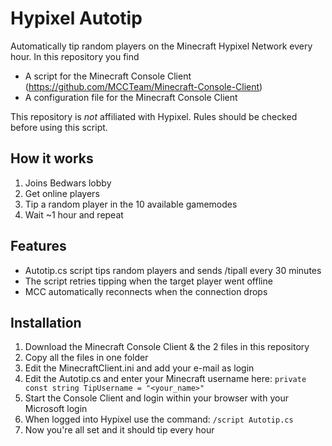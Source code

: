 # Hypixel Autotip

Automatically tip random players on the Minecraft Hypixel Network every hour.
In this repository you find

- A script for the Minecraft Console Client (https://github.com/MCCTeam/Minecraft-Console-Client)
- A configuration file for the Minecraft Console Client

This repository is *not* affiliated with Hypixel.
Rules should be checked before using this script.

## How it works

1. Joins Bedwars lobby
2. Get online players
3. Tip a random player in the 10 available gamemodes
4. Wait ~1 hour and repeat

## Features

- Autotip.cs script tips random players and sends /tipall every 30 minutes
- The script retries tipping when the target player went offline
- MCC automatically reconnects when the connection drops

## Installation

1. Download the Minecraft Console Client & the 2 files in this repository
2. Copy all the files in one folder
3. Edit the MinecraftClient.ini and add your e-mail as login
4. Edit the Autotip.cs and enter your Minecraft username here: `private const string TipUsername = "<your_name>"`
5. Start the Console Client and login within your browser with your Microsoft login
6. When logged into Hypixel use the command:
`/script Autotip.cs`
7. Now you're all set and it should tip every hour
